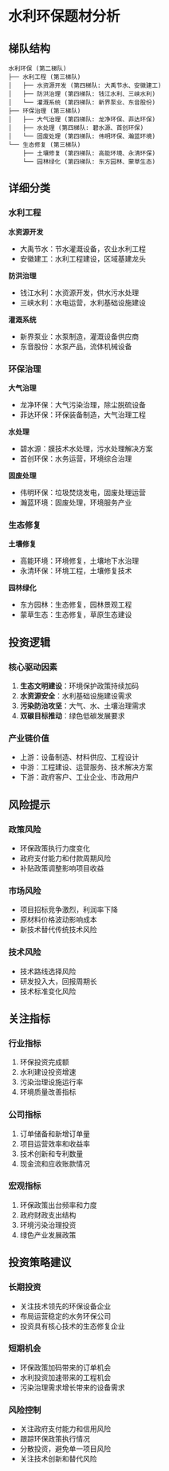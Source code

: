 # 水利环保题材分析

## 梯队结构
```
水利环保 (第二梯队)
├── 水利工程 (第三梯队)
│   ├── 水资源开发 (第四梯队: 大禹节水、安徽建工)
│   ├── 防洪治理 (第四梯队: 钱江水利、三峡水利)
│   └── 灌溉系统 (第四梯队: 新界泵业、东音股份)
├── 环保治理 (第三梯队)
│   ├── 大气治理 (第四梯队: 龙净环保、菲达环保)
│   ├── 水处理 (第四梯队: 碧水源、首创环保)
│   └── 固废处理 (第四梯队: 伟明环保、瀚蓝环境)
└── 生态修复 (第三梯队)
    ├── 土壤修复 (第四梯队: 高能环境、永清环保)
    └── 园林绿化 (第四梯队: 东方园林、蒙草生态)
```

## 详细分类

### 水利工程
**水资源开发**
- 大禹节水：节水灌溉设备，农业水利工程
- 安徽建工：水利工程建设，区域基建龙头

**防洪治理**
- 钱江水利：水资源开发，供水污水处理
- 三峡水利：水电运营，水利基础设施建设

**灌溉系统**
- 新界泵业：水泵制造，灌溉设备供应商
- 东音股份：水泵产品，流体机械设备

### 环保治理
**大气治理**
- 龙净环保：大气污染治理，除尘脱硫设备
- 菲达环保：环保装备制造，大气治理工程

**水处理**
- 碧水源：膜技术水处理，污水处理解决方案
- 首创环保：水务运营，环境综合治理

**固废处理**
- 伟明环保：垃圾焚烧发电，固废处理运营
- 瀚蓝环境：固废处理，环境服务产业

### 生态修复
**土壤修复**
- 高能环境：环境修复，土壤地下水治理
- 永清环保：环境工程，土壤修复技术

**园林绿化**
- 东方园林：生态修复，园林景观工程
- 蒙草生态：生态修复，草原生态建设

## 投资逻辑

### 核心驱动因素
1. **生态文明建设**：环境保护政策持续加码
2. **水资源安全**：水利基础设施建设需求
3. **污染防治攻坚**：大气、水、土壤治理需求
4. **双碳目标推动**：绿色低碳发展要求

### 产业链价值
- 上游：设备制造、材料供应、工程设计
- 中游：工程建设、运营服务、技术解决方案
- 下游：政府客户、工业企业、市政用户

## 风险提示

### 政策风险
- 环保政策执行力度变化
- 政府支付能力和付款周期风险
- 补贴政策调整影响项目收益

### 市场风险
- 项目招标竞争激烈，利润率下降
- 原材料价格波动影响成本
- 新技术替代传统技术风险

### 技术风险
- 技术路线选择风险
- 研发投入大，回报周期长
- 技术标准变化风险

## 关注指标

### 行业指标
1. 环保投资完成额
2. 水利建设投资增速
3. 污染治理设施运行率
4. 环境质量改善指标

### 公司指标
1. 订单储备和新增订单量
2. 项目运营效率和收益率
3. 技术创新和专利数量
4. 现金流和应收账款情况

### 宏观指标
1. 环保政策出台频率和力度
2. 政府财政支出结构
3. 环境污染治理投资
4. 绿色产业发展政策

## 投资策略建议

### 长期投资
- 关注技术领先的环保设备企业
- 布局运营稳定的水务环保公司
- 投资具有核心技术的生态修复企业

### 短期机会
- 环保政策加码带来的订单机会
- 水利投资加速带来的工程机会
- 污染治理需求增长带来的设备需求

### 风险控制
- 关注政府支付能力和信用风险
- 跟踪环保政策执行情况
- 分散投资，避免单一项目风险
- 关注技术创新和替代风险
